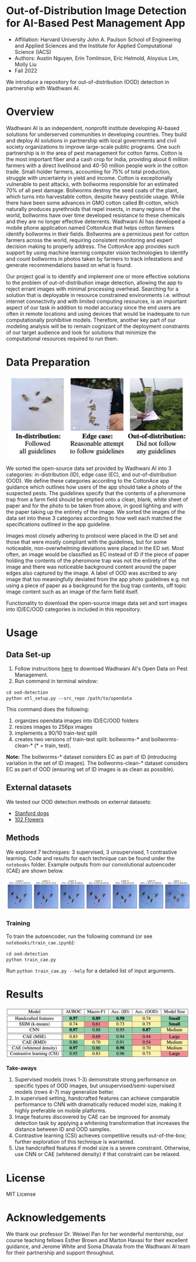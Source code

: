# Out-of-Distribution Image Detection for AI-Based Pest Management App

* Affiliation: Harvard University John A. Paulson School of Engineering and Applied Sciences and the Institute for Applied Computational Science (IACS)
* Authors: Austin Nguyen, Erin Tomlinson, Eric Helmold, Aloysius Lim, Molly Liu 
* Fall 2022

We introduce a repository for out-of-distribution (OOD) detection in partnership with Wadhwani AI.

# Overview  

Wadhwani AI is an independent, nonprofit institute developing AI-based solutions for underserved communities in developing countries. They build and deploy AI solutions in partnership with local governments and civil society organizations to improve large-scale public programs. One such partnership is in the area of pest management for cotton farms. Cotton is the most important fiber and a cash crop for India, providing about 6 million farmers with a direct livelihood and 40-50 million people work in the cotton trade. Small-holder farmers, accounting for 75% of total production, struggle with uncertainty in yield and income. Cotton is exceptionally vulnerable to pest attacks, with bollworms responsible for an estimated 70% of all pest damage. Bollworms destroy the seed coats of the plant, which turns into harvestable cotton, despite heavy pesticide usage. While there have been some advances in GMO cotton called Bt-cotton, which naturally produces pyrethroids that repel insects, in many regions of the world, bollworms have over time developed resistance to these chemicals and they are no longer effective deterrents. Wadhwani AI has developed a mobile phone application named CottonAce that helps cotton farmers identify bollworms in their fields. Bollworms are a pernicious pest for cotton farmers across the world, requiring consistent monitoring and expert decision making to properly address. The CottonAce app provides such support by using machine learning computer vision technologies to identify and count bollworms in photos taken by farmers to track infestations and generate recommendations based on what is found.

Our project goal is to identify and implement one or more effective solutions to the problem of out-of-distribution image detection, allowing the app to reject errant images with minimal processing overhead. Searching for a solution that is deployable in resource constrained environments i.e. without internet connectivity and with limited computing resources, is an important aspect of our task in addition to model accuracy since the end users are often in remote locations and using devices that would be inadequate to run computationally prohibitive models. Therefore, another key part of our modeling analysis will be to remain cognizant of the deployment constraints of our target audience and look for solutions that minimize the computational resources required to run them.

# Data Preparation 

<p align="center">
<img src="figs/one_figure_id_ec_ood.png" width="500">
</p>
We sorted the open-source data set provided by Wadhwani AI into 3 categories: in-distribution (ID), edge case (EC), and out-of-distribution (OOD). We define these categories according to the CottonAce app guidance which outlines how users of the app should take a photo of the suspected pests. The guidelines specify that the contents of a pheromone trap from a farm field should be emptied onto a clean, blank, white sheet of paper and for the photo to be taken from above, in good lighting and with the paper taking up the entirety of the image. We sorted the images of the data set into these 3 categories according to how well each matched the specifications outlined in the app guideline. 

Images most closely adhering to protocol were placed in the ID set and those that were mostly compliant with the guidelines, but for some noticeable, non-overwhelming deviations were placed in the ED set. Most often, an image would be classified as EC instead of ID if the piece of paper holding the contents of the pheromone trap was not the entirety of the image and there was noticeable background content around the paper edges also captured by the image. A label of OOD was ascribed to any image that too meaningfully deviated from the app photo guidelines e.g. not using a piece of paper as a background for the bug trap contents, off topic image content such as an image of the farm field itself.

Functionality to download the open-source image data set and sort images into ID/EC/OOD categories is included in this repository.

# Usage 

## Data Set-up 

1. Follow instructions [here](https://github.com/WadhwaniAI/pest-management-opendata) to download Wadhwani AI's Open Data on Pest Management. 
2. Run command in terminal window:

```
cd ood-detection
python etl_setup.py --src_repo /path/to/opendata 
```

This command does the following:

1. organizes opendata images into ID/EC/OOD folders
2. resizes images to 256px images
3. implements a 90/10 train-test split
4. creates two versions of train-test split: bollworms-* and bollworms-clean-* (* = train, test). 

**Note:** The bollworms-* dataset considers EC as part of ID (introducing variation in the set of ID images). The bollworms-clean-* dataset considers EC as part of OOD (ensuring set of ID images is as clean as possible). 

## External datasets

We tested our OOD detection methods on external datasets:
* [Stanford dogs](http://vision.stanford.edu/aditya86/ImageNetDogs/)
* [102 Flowers](https://www.robots.ox.ac.uk/~vgg/data/flowers/102/)

## Methods

We explored 7 techniques: 3 supervised, 3 unsupervised, 1 contrastive learning. Code and results for each technique can be found under the `notebooks` folder. Example outputs from our convolutional autoencoder (CAE) are shown below.

![Results from layer-wise training](figs/cae_layerwise.png)

### Training

To train the autoencoder, run the following command (or see `notebooks/train_cae.ipynb`):

```
cd ood-detection
python train_cae.py
```

Run `python train_cae.py --help` for a detailed list of input arguments.

# Results

![Results from models](figs/model_results.png)

**Take-aways**
1. Supervised models (rows 1-3) demonstrate strong performance on specific types of OOD images, but unsupervised/semi-supervised models (rows 4-7) may generalize better.
2. In supervised setting, handcrafted features can achieve comparable performance to CNN with dramatically reduced model size, making it highly preferable on mobile platforms.
3. Image features discovered by CAE can be improved for anomaly detection task by applying a whitening transformation that increases the distance between ID and OOD samples.
4. Contrastive learning (CSI) achieves competitive results out-of-the-box; further exploration of this technique is warranted.
5. Use handcrafted features if model size is a severe constraint. Otherwise, use CNN or CAE (whitened density) if that constraint can be relaxed.



# License 

MIT License

# Acknowledgements 

We thank our professor Dr. Weiwei Pan for her wonderful mentorship, our course teaching fellows Esther Brown and Marton Havasi for their excellent guidance, and Jerome White and Soma Dhavala from the Wadhwani AI team for their partnership and support throughout. 


